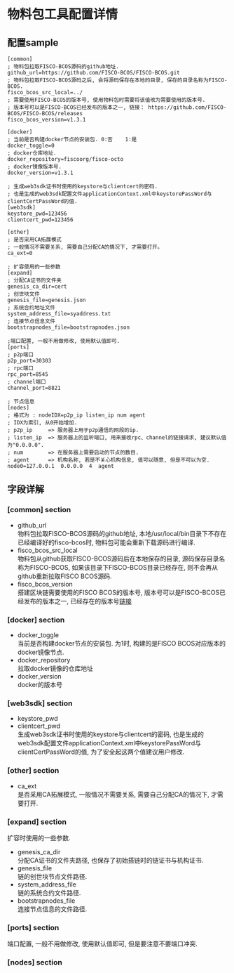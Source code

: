 # 物料包工具配置详情  
##  配置sample
```
[common]
; 物料包拉取FISCO-BCOS源码的github地址.
github_url=https://github.com/FISCO-BCOS/FISCO-BCOS.git
; 物料包拉取FISCO-BCOS源码之后, 会将源码保存在本地的目录, 保存的目录名称为FISCO-BCOS.
fisco_bcos_src_local=../
; 需要使用FISCO-BCOS的版本号, 使用物料包时需要将该值改为需要使用的版本号.
; 版本号可以是FISCO-BCOS已经发布的版本之一, 链接： https://github.com/FISCO-BCOS/FISCO-BCOS/releases
fisco_bcos_version=v1.3.1

[docker]
; 当前是否构建docker节点的安装包. 0:否    1:是
docker_toggle=0
; docker仓库地址.
docker_repository=fiscoorg/fisco-octo
; docker镜像版本号.
docker_version=v1.3.1

; 生成web3sdk证书时使用的keystore与clientcert的密码.
; 也是生成的web3sdk配置文件applicationContext.xml中keystorePassWord与clientCertPassWord的值.
[web3sdk]
keystore_pwd=123456
clientcert_pwd=123456

[other]
; 是否采用CA拓展模式
; 一般情况不需要关系, 需要自己分配CA的情况下, 才需要打开。
ca_ext=0

; 扩容使用的一些参数
[expand]
; 分配CA证书的文件夹
genesis_ca_dir=cert
; 创世块文件
genesis_file=genesis.json
; 系统合约地址文件
system_address_file=syaddress.txt
; 连接节点信息文件
bootstrapnodes_file=bootstrapnodes.json

;端口配置, 一般不用做修改, 使用默认值即可.
[ports]
; p2p端口
p2p_port=30303
; rpc端口
rpc_port=8545
; channel端口
channel_port=8821

; 节点信息
[nodes]
; 格式为 : nodeIDX=p2p_ip listen_ip num agent
; IDX为索引, 从0开始增加.
; p2p_ip     => 服务器上用于p2p通信的网段的ip.
; listen_ip  => 服务器上的监听端口, 用来接收rpc、channel的链接请求, 建议默认值为"0.0.0.0".
; num        => 在服务器上需要启动的节点的数目.
; agent      => 机构名称, 若是不关心机构信息, 值可以随意, 但是不可以为空.
node0=127.0.0.1  0.0.0.0  4  agent
``` 

## 字段详解

### [common] section  
- github_url   
物料包拉取FISCO-BCOS源码的github地址, 本地/usr/local/bin目录下不存在已经编译好的fisco-bcos时, 物料包可能会重新下载源码进行编译.
- fisco_bcos_src_local  
物料包从github获取FISCO-BCOS源码后在本地保存的目录, 源码保存目录名称为FISCO-BCOS, 如果该目录下FISCO-BCOS目录已经存在, 则不会再从github重新拉取FISCO BCOS源码.
- fisco_bcos_version  
搭建区块链需要使用的FISCO BCOS的版本号,
版本号可以是FISCO-BCOS已经发布的版本之一, 已经存在的版本号[链接](https://github.com/FISCO-BCOS/FISCO-BCOS/releases)

### [docker] section
- docker_toggle  
当前是否构建docker节点的安装包. 为1时, 构建的是FISCO BCOS对应版本的docker镜像节点.
- docker_repository  
拉取docker镜像的仓库地址  
- docker_version  
docker的版本号  

### [web3sdk] section  
- keystore_pwd
- clientcert_pwd   
生成web3sdk证书时使用的keystore与clientcert的密码, 也是生成的web3sdk配置文件applicationContext.xml中keystorePassWord与clientCertPassWord的值, 为了安全起这两个值建议用户修改.  

### [other] section  
- ca_ext  
是否采用CA拓展模式, 一般情况不需要关系, 需要自己分配CA的情况下, 才需要打开.

### [expand] section
扩容时使用的一些参数.
- genesis_ca_dir  
分配CA证书的文件夹路径, 也保存了初始搭链时的链证书与机构证书.
- genesis_file  
链的创世块节点文件路径.
- system_address_file  
链的系统合约文件路径.
- bootstrapnodes_file  
连接节点信息的文件路径.

### [ports] section  
端口配置, 一般不用做修改, 使用默认值即可, 但是要注意不要端口冲突.

### [nodes] section  

